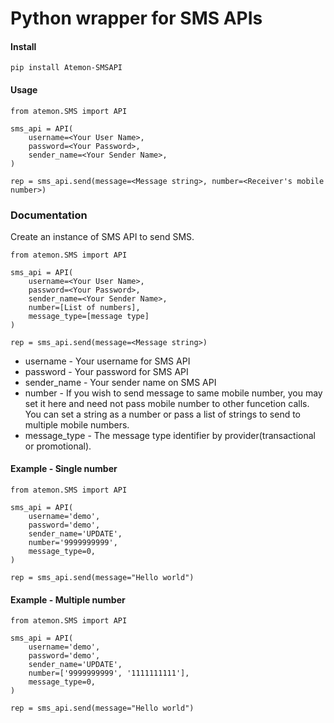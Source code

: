 
Python wrapper for SMS APIs
===========================

#### Install

    pip install Atemon-SMSAPI


#### Usage

    from atemon.SMS import API

    sms_api = API(
        username=<Your User Name>,
        password=<Your Password>,
        sender_name=<Your Sender Name>,
    )

    rep = sms_api.send(message=<Message string>, number=<Receiver's mobile number>)

### Documentation

Create an instance of SMS API to send SMS.

    from atemon.SMS import API

    sms_api = API(
        username=<Your User Name>,
        password=<Your Password>,
        sender_name=<Your Sender Name>,
        number=[List of numbers],
        message_type=[message type]
    )

    rep = sms_api.send(message=<Message string>)

* username     - Your username for SMS API
* password     - Your password for SMS API
* sender_name  - Your sender name on SMS API
* number       - If you wish to send message to same mobile number, you may set it here and need not pass mobile number to other funcetion calls. You can set a string as a number or pass a list of strings to send to multiple mobile numbers.
* message_type - The message type identifier by provider(transactional or promotional).

#### Example - Single number

    from atemon.SMS import API

    sms_api = API(
        username='demo',
        password='demo',
        sender_name='UPDATE',
        number='9999999999',
        message_type=0,
    )

    rep = sms_api.send(message="Hello world")

#### Example - Multiple number

    from atemon.SMS import API

    sms_api = API(
        username='demo',
        password='demo',
        sender_name='UPDATE',
        number=['9999999999', '1111111111'],
        message_type=0,
    )

    rep = sms_api.send(message="Hello world")
